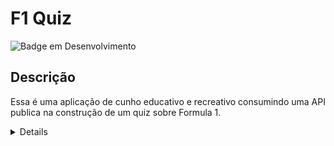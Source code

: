 # F1 Quiz

![Badge em Desenvolvimento](http://img.shields.io/static/v1?label=STATUS&message=EM%20DESENVOLVIMENTO&color=GREEN&style=for-the-badge)

## Descrição

Essa é uma aplicação de cunho educativo e recreativo consumindo uma API publica na construção de um quiz sobre Formula 1.

<details>

  ![Description](https://github.com/alexomantovani/f1_quiz/blob/main/lib/assets/iphone_F1_Quiz.gif)

</details>



